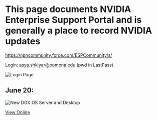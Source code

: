 # This page documents NVIDIA Enterprise Support Portal and is generally a place to record NVIDIA updates

https://npncommunity.force.com/ESPCommunity/s/

Login: asya.shklyar@pomona.edu (pwd in LastPass)

![Login Page](https://github.com/Pomona-ITS/hpc/blob/master/design/vendors/NVIDIA/Screen%20Shot%202018-06-20%20at%2011.48.28%20AM.png)


## June 20:

![New DGX OS Server and Desktop](https://github.com/Pomona-ITS/hpc/blob/master/design/vendors/NVIDIA/Screen%20Shot%202018-06-20%20at%2011.54.00%20AM.png)

[View Online](http://info.nvidia.com/index.php/email/emailWebview?mkt_tok=eyJpIjoiTURkak1qZzNOMlptTVRBdyIsInQiOiJQTFZEK3lhdFBjUkpUSzZBN0I2WHJXSFY4T1ZxRTJxM3RNVUVnWGc0VlZWek43Z0lPd2lBSW5wN2lETmdsQWs0SVQyV2RYSjNYdS92a3dRM1NDWEF0ZDh3Sk5RZCt0ME1uNUo5V0VXdDlJRXJsd2hUMTdlU0JsTEdSWUZrS1ZNbiJ9)
